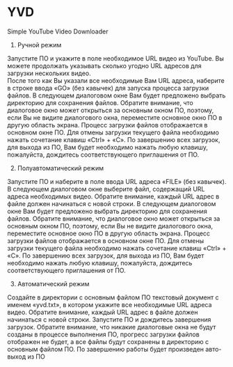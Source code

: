 # YVD
Simple YouTube Video Downloader

1. Ручной режим

Запустите ПО и укажите в поле необходимое URL видео из YouTube. Вы можете продолжать указывать сколько угодно URL адресов для загрузки нескольких видео.  
После того как Вы указали все необходимые Вам URL адреса, наберите в строке ввода «GO» (без кавычек) для запуска процесса загрузки файлов.
  В следующем диалоговом окне Вам будет предложено выбрать директорию для сохранения файлов. Обратите внимание, что диалоговое окно может открыться за основным окном ПО, поэтому, если Вы не видите диалогового окна, переместите основное окно ПО в другую область экрана.
Процесс загрузки файлов отображается в основном окне ПО.  Для отмены загрузки текущего файла необходимо нажать сочетание клавиш «Ctrl» + «C». По завершению всех загрузок, для выхода из ПО, Вам будет необходимо нажать любую клавишу, пожалуйста, дождитесь соответствующего приглашения от ПО.

2. Полуавтоматический режим

 Запустите ПО и наберите в поле ввода URL адреса «FILE» (без кавычек). В следующем диалоговом окне выберите файл, содержащий URL адреса необходимых видео. Обратите внимание, каждый URL адрес в файле должен начинаться с новой строки. 
В следующем диалоговом окне Вам будет предложено выбрать директорию для сохранения файлов. Обратите внимание, что диалоговое окно может открыться за основным окном ПО, поэтому, если Вы не видите диалогового окна, переместите основное окно ПО в другую область экрана.
Процесс загрузки файлов отображается в основном окне ПО.  Для отмены загрузки текущего файла необходимо нажать сочетание клавиш «Ctrl» + «C». По завершению всех загрузок, для выхода из ПО, Вам будет необходимо нажать любую клавишу, пожалуйста, дождитесь соответствующего приглашения от ПО.

3. Автоматический режим

 Создайте в директории с основным файлом ПО текстовый документ с именем «yvd.txt», в котором укажите все необходимые URL адреса видео. Обратите внимание, каждый URL адрес в файле должен начинаться с новой строки. 
 Запустите ПО и дождитесь завершения загрузок. Обратите внимание, что никакие диалоговые окна не будут созданы в процессе выполнения ПО, прогресс загрузки файлов отображен не будет, а все файлы будут сохранены в директорию с основным файлом ПО. По завершению работы будет произведен авто-выход из ПО
